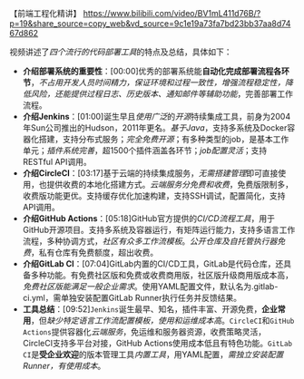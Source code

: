 【前端工程化精讲】 https://www.bilibili.com/video/BV1mL411d76B/?p=19&share_source=copy_web&vd_source=9c1e19a73fa7bd23bb37aa8d7467d862


视频讲述了*四个流行的代码部署工具*的特点及总结，具体如下：
- **介绍部署系统的重要性**：[00:00]优秀的部署系统能**自动化完成部署流程各环节**，*不占用开发人员时间精力，保证环境和过程一致性，增强流程稳定性，降低风险，还能提供过程日志、历史版本、通知邮件等辅助功能*，完善部署工作流程。
- **介绍Jenkins**：[01:00]诞生早且*使用广泛*的*开源*持续集成工具，前身为2004年Sun公司推出的Hudson，2011年更名。*基于Java*，支持多系统及Docker容器化搭建，支持分布式服务；*完全免费开源*；有多种类型的job，是基本工作单元；*插件系统完善*，超1500个插件涵盖各环节；*job配置灵活*；支持RESTful API调用。
- **介绍CircleCI**：[03:17]基于云端的持续集成服务，*无需搭建管理*即可直接使用，也提供收费的本地化搭建方式。*云端服务分免费和收费*，免费版限制多，收费版功能更优。支持缓存优化加速构建，支持SSH调试，配置简化，支持API调用。
- **介绍GitHub Actions**：[05:18]GitHub官方提供的*CI/CD流程工具*，用于GitHub开源项目。支持多系统及容器运行，有矩阵运行能力，支持多语言工作流程，多种协调方式，*社区有众多工作流模板*。*公开仓库及自托管执行器免费*，私有仓库有免费额度，超出收费。
- **介绍GitLab CI**：[07:04]GitLab内置的CI/CD工具，GitLab是代码仓库，还具备多种功能。有免费社区版和免费或收费商用版，社区版升级商用版成本高，*免费社区版能满足一般企业需求*。使用YAML配置文件，默认名为.gitlab-ci.yml，需单独安装配置GitLab Runner执行任务并反馈结果。
- **工具总结**：[09:52]`Jenkins`诞生最早、知名，插件丰富、开源免费，**企业常用**，但*缺少特定语言工作流配置模板，使用和运维成本高*。`CircleCI`和`GitHub Actions`提供容器化*云端服务*，免运维和服务器资源，收费策略灵活，CircleCI支持多平台对接，GitHub Actions使用成本低且有特色功能。`GitLab CI`是**受企业欢迎**的版本管理工具*内置工具*，用YAML配置，*需独立安装配置Runner，有使用成本*。